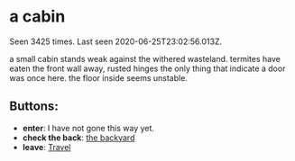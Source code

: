 # a cabin

Seen 3425 times. Last seen 2020-06-25T23:02:56.013Z.

a small cabin stands weak against the withered wasteland. termites have eaten the front wall away, rusted hinges the only thing that indicate a door was once here. the floor inside seems unstable.

## Buttons:

- **enter**: I have not gone this way yet.
- **check the back**: [the backyard](the-backyard-Njlha1w.md)
- **leave**: [Travel](Travel-travel.md)